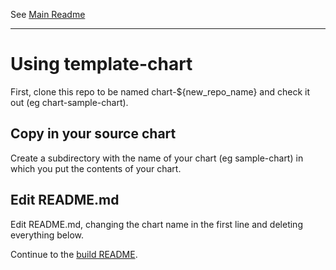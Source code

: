 See [Main Readme](sample-chart/README.md)

---

Using template-chart
====================

First, clone this repo to be named chart-${new_repo_name} and check it out
(eg chart-sample-chart).

Copy in your source chart
-------------------------

Create a subdirectory with the name of your chart (eg sample-chart) in which
you put the contents of your chart.

Edit README.md
--------------

Edit README.md, changing the chart name in the first line and deleting
everything below.

Continue to the [build README](build/README.md).
